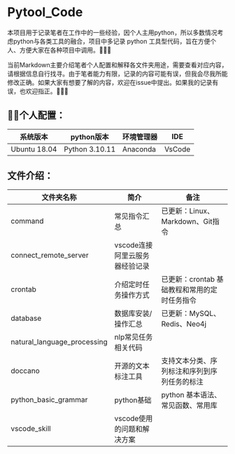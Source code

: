 # Pytool_Code
本项目用于记录笔者在工作中的一些经验，因个人主用python，所以多数情况考虑python与各类工具的融合，项目中多记录 python 工具型代码，旨在方便个人、方便大家在各种项目中调用。🚀🚀🚀<br>

当前Markdown主要介绍笔者个人配置和解释各文件夹用途，需要查看对应内容，请根据信息自行找寻。由于笔者能力有限，记录的内容可能有误，但我会尽我所能修改正确。如果大家有想要了解的内容，欢迎在issue中提出。如果我的记录有误，也欢迎指正。🥹🥹🥹<br>

## 🧑‍💻个人配置：
系统版本|python版本|环境管理器|IDE
---|---|---|---
Ubuntu 18.04|Python 3.10.11|Anaconda|VsCode

## 文件介绍：
文件夹名称|简介|备注
---|---|---
command | 常见指令汇总 | 已更新：Linux、Markdown、Git指令
connect_remote_server | vscode连接阿里云服务器经验记录 | 
crontab | 介绍定时任务操作方式 | 已更新：crontab 基础教程和常用的定时任务指令
database | 数据库安装/操作汇总 | 已更新：MySQL、Redis、Neo4j
natural_language_processing | nlp常见任务相关代码 | 
doccano | 开源的文本标注工具 | 支持文本分类、序列标注和序列到序列任务的标注
python_basic_grammar | python基础 | python 基本语法、常见函数、常用库
vscode_skill | vscode使用的问题和解决方案 | 